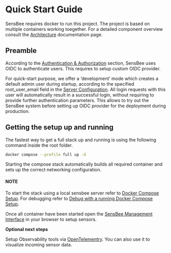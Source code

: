 <a id="quick-start"></a>

# Quick Start Guide

SensBee requires docker to run this project. The project is based on multiple containers working toegether.
For a detailed component overview consult the [Architecture](../references/arch.md#ref-arch) documentation page.

## Preamble

According to the [Authentication & Authorization](../references/auth.md#ref-auth) section, SensBee uses OIDC to authenticate users. This requires to setup custom OIDC provider.

For quick-start purpose, we offer a ‘development’ mode which creates a default admin user during startup, according to the specified root_user_email field in the [Server Configuration](../references/config.md#config).
All login requests with this user will automatically result in a successful login, without requiring to provide further authentication parameters.
This allows to try out the SensBee system before setting up OIDC provider for the deployment during production.

## Getting the setup up and running

The fastest way to get a full stack up and running is using the following command inside the root folder.

```sh
docker compose --profile full up -d
```

Starting the compose stack automatically builds all required container and sets up the correct networking configuration.

#### NOTE
To start the stack using a local sensbee server refer to [Docker Compose Setup](../developer-guide/docker.md#docker).
For debugging refer to [Debug with a running Docker Compose Setup](../developer-guide/debugging.md#debug).

Once all container have been started open the [SensBee Management Interface](sbmi.md#sbmi) in your browser to setup sensors.

**Optional next steps**

Setup Observability tools via [OpenTelementry](../developer-guide/otel.md#opentelemetry). You can also use it to visualize incoming sensor data.
